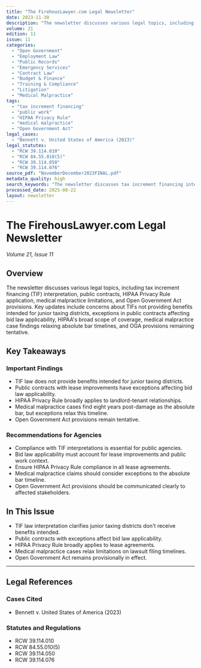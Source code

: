 ```yaml
---
title: "The FirehousLawyer.com Legal Newsletter"
date: 2023-11-30
description: "The newsletter discusses various legal topics, including tax increment financing (TIF) interpretation, public contracts, HIPAA Privacy Rule application, medical malpractice limitations, and Open Government Act provisions. Key updates include concerns about TIFs not providing benefits intended for junior taxing districts, exceptions in public contracts affecting bid law applicability, HIPAA's broad scope of coverage, medical malpractice case findings relaxing absolute bar timelines, and OGA provisions remaining tentative."
volume: 21
edition: 11
issue: 11
categories:
  - "Open Government"
  - "Employment Law"
  - "Public Records"
  - "Emergency Services"
  - "Contract Law"
  - "Budget & Finance"
  - "Training & Compliance"
  - "Litigation"
  - "Medical Malpractice"
tags:
  - "tax increment financing"
  - "public work"
  - "HIPAA Privacy Rule"
  - "medical malpractice"
  - "Open Government Act"
legal_cases:
  - "Bennett v. United States of America (2023)"
legal_statutes:
  - "RCW 39.114.010"
  - "RCW 84.55.010(5)"
  - "RCW 39.114.050"
  - "RCW 39.114.076"
source_pdf: "NovemberDecember2023FINAL.pdf"
metadata_quality: high
search_keywords: "The newsletter discusses tax increment financing interpretation and its implications for public agencies. It addresses concerns about the application of the tax increment law, including how it affects..."
processed_date: 2025-08-22
layout: newsletter
---
```


# The FirehousLawyer.com Legal Newsletter

*Volume 21, Issue 11*

## Overview

The newsletter discusses various legal topics, including tax increment financing (TIF) interpretation, public contracts, HIPAA Privacy Rule application, medical malpractice limitations, and Open Government Act provisions. Key updates include concerns about TIFs not providing benefits intended for junior taxing districts, exceptions in public contracts affecting bid law applicability, HIPAA's broad scope of coverage, medical malpractice case findings relaxing absolute bar timelines, and OGA provisions remaining tentative.

## Key Takeaways

### Important Findings

- TIF law does not provide benefits intended for junior taxing districts.
- Public contracts with lease improvements have exceptions affecting bid law applicability.
- HIPAA Privacy Rule broadly applies to landlord-tenant relationships.
- Medical malpractice cases find eight years post-damage as the absolute bar, but exceptions relax this timeline.
- Open Government Act provisions remain tentative.

### Recommendations for Agencies

- Compliance with TIF interpretations is essential for public agencies.
- Bid law applicability must account for lease improvements and public work context.
- Ensure HIPAA Privacy Rule compliance in all lease agreements.
- Medical malpractice claims should consider exceptions to the absolute bar timeline.
- Open Government Act provisions should be communicated clearly to affected stakeholders.

## In This Issue

- TIF law interpretation clarifies junior taxing districts don't receive benefits intended.
- Public contracts with exceptions affect bid law applicability.
- HIPAA Privacy Rule broadly applies to lease agreements.
- Medical malpractice cases relax limitations on lawsuit filing timelines.
- Open Government Act remains provisionally in effect.

---

## Legal References

### Cases Cited

- Bennett v. United States of America (2023)

### Statutes and Regulations

- RCW 39.114.010
- RCW 84.55.010(5)
- RCW 39.114.050
- RCW 39.114.076

